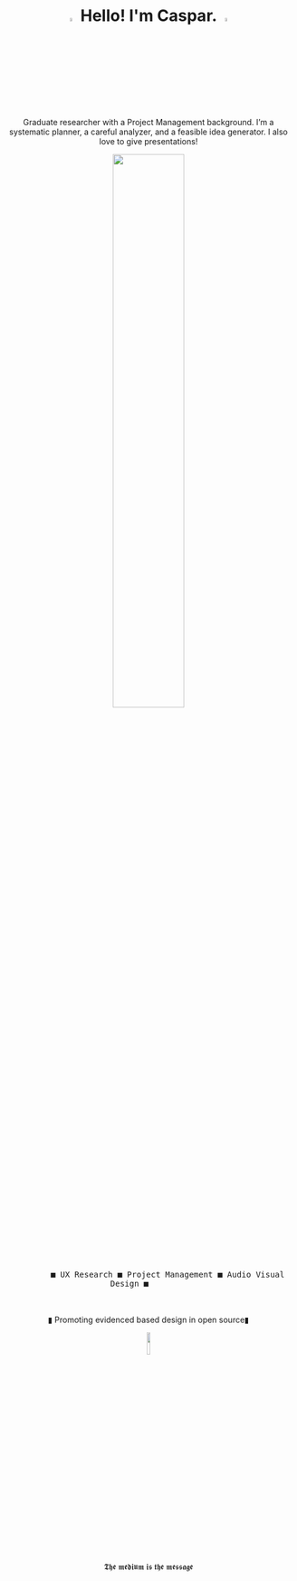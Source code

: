 <h1 align="center">
<img src="https://media3.giphy.com/media/l4FGr7tMjH3ajuwy4/giphy.gif" width="4%">
Hello! I'm Caspar. 
<img src="https://media3.giphy.com/media/l4FGr7tMjH3ajuwy4/giphy.gif" width="4%">
</h1>
<p align="center">
Graduate researcher with a Project Management background. I’m a systematic planner, a careful analyzer, and a feasible idea generator. I also love to give presentations!
</p>
<div float="left" align="center">
    <img src="https://ia802901.us.archive.org/26/items/SSCXT2000/screenshot_15.png" width="50%"/>
  <div>
     <kbd>
       <br>
       &nbsp; &nbsp;  &nbsp; &nbsp; ■ UX Research ■ Project Management ■ Audio Visual Design ■  &nbsp; &nbsp;  &nbsp; &nbsp;
       <br> <br>
     </kbd>
  <div>
    <br>
</div>


  <p align="center">
  ▮ Promoting evidenced based design in open source▮
  </p>
        <img src="https://media1.giphy.com/media/xUOwG6WpYHxPEx86EE/giphy.gif" width="10%">

  <p align="center">
    𝕿𝖍𝖊 𝖒𝖊𝖉𝖎𝖚𝖒 𝖎𝖘 𝖙𝖍𝖊 𝖒𝖊𝖘𝖘𝖆𝖌𝖊
  </p>

